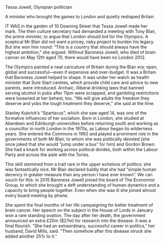 Tessa Jowell, Olympian politician

A minister who brought the games to London and quietly reshaped Britain

IT WAS in the garden of 10 Downing Street that Tessa Jowell made her mark. The then culture secretary had demanded a meeting with Tony Blair, the prime minister, to argue that London should bid for the Olympics. A sceptical Mr Blair did not want a pricey, risky project to burden his legacy. But she won him round: “This is a country that should always have the highest ambition,” she argued. Without Baroness Jowell, who died of brain cancer on May 12th aged 70, there would have been no London 2012.

The Olympics painted a neat caricature of Britain during the Blair era: open, global and successful—even if expensive and over-budget. It was a Britain that Baroness Jowell helped to shape. It was under her watch as health minister that Sure Start centres, which provide child care and advice to new parents, were introduced. Archaic, illiberal drinking laws that banned serving alcohol in pubs after 11pm were scrapped, and gambling restrictions were loosened at her behest, too. “We will give adults the freedom they deserve and yobs the tough treatment they deserve,” she said at the time.

Stanley Kubrick’s “Spartacus”, which she saw aged 14, was one of the formative influences of her socialism. Born in London, she studied at Aberdeen and Edinburgh universities before returning south and working as a councillor in north London in the 1970s, as Labour began its wilderness years. She entered the Commons in 1992 and played a prominent role in the governments of both Mr Blair, to whom she was politically devoted (she once joked that she would “jump under a bus” for him) and Gordon Brown. She had a knack for working across political divides, both within the Labour Party and across the aisle with the Tories.

This skill stemmed from a trait rare in the upper echelons of politics: she was fantastically nice. Mr Blair declared baldly that she had “simple human decency in greater measure than any person I have ever known”. We can vouch for this: in 2015 Baroness Jowell joined the board of The Economist Group, to which she brought a deft understanding of human dynamics and a capacity to bring people together. Even when she was ill she joined almost every board meeting by phone.

She spent the final months of her life campaigning for better treatment of brain cancer. Her speech on the subject in the House of Lords in January won a rare standing ovation. The day after her death, the government announced an extra £20m ($27m) for research into the disease. It was a final flourish. “She had an extraordinary, successful career in politics,” her husband, David Mills, said. “Then somehow after this disease struck she added another 25% to it.”

 